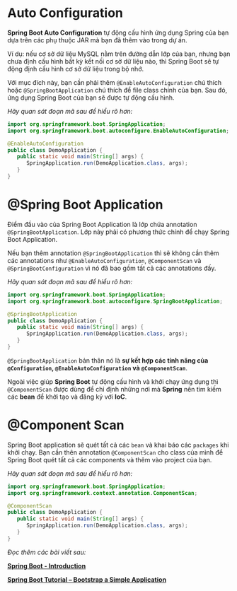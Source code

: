 # **Auto Configuration**

**Spring Boot Auto Configuration** tự động cấu hình ứng dụng Spring của bạn dựa trên các phụ thuộc JAR mà bạn đã thêm vào trong dự án.

Ví dụ: nếu cơ sở dữ liệu MySQL nằm trên đường dẫn lớp của bạn, nhưng bạn chưa định cấu hình bất kỳ kết nối cơ sở dữ liệu nào, thì Spring Boot sẽ tự động định cấu hình cơ sở dữ liệu trong bộ nhớ.

Với mục đích này, bạn cần phải thêm `@EnableAutoConfiguration` chú thích hoặc `@SpringBootApplication` chú thích để file class chính của bạn. Sau đó, ứng dụng Spring Boot của bạn sẽ được tự động cấu hình.

*Hãy quan sát đoạn mã sau để hiểu rõ hơn:*

```java
import org.springframework.boot.SpringApplication;
import org.springframework.boot.autoconfigure.EnableAutoConfiguration;

@EnableAutoConfiguration
public class DemoApplication {
   public static void main(String[] args) {
      SpringApplication.run(DemoApplication.class, args);
   }
}
```

# **@Spring Boot Application**

Điểm đầu vào của Spring Boot Application là lớp chứa annotation `@SpringBootApplication`. Lớp này phải có phương thức chính để chạy Spring Boot Application.

Nếu bạn thêm annotation `@SpringBootApplication` thì sẽ không cần thêm các annotations như `@EnableAutoConfiguration`, `@ComponentScan` và `@SpringBootConfiguration` vì nó đã bao gồm tất cả các annotations đấy.

*Hãy quan sát đoạn mã sau để hiểu rõ hơn:*

```java
import org.springframework.boot.SpringApplication;
import org.springframework.boot.autoconfigure.SpringBootApplication;

@SpringBootApplication
public class DemoApplication {
   public static void main(String[] args) {
      SpringApplication.run(DemoApplication.class, args);
   }
}
```

`@SpringBootApplication` bản thân nó là **sự kết hợp các tính năng của `@Configuration`, `@EnableAutoConfiguration` và `@ComponentScan`**. 

Ngoài việc giúp **Spring Boot** tự động cấu hình và khởi chạy ứng dụng thì `@ComponentScan` được dùng để chỉ định những nơi mà **Spring** nên tìm kiếm các **bean** để khởi tạo và đăng ký với **IoC**. 

# **@Component Scan**

Spring Boot application sẽ quét tất cả các `bean` và khai báo các `packages` khi khởi chạy. Bạn cần thên annotation `@ComponentScan` cho class của mình để Spring Boot quét tất cả các components và thêm vào project của bạn.

*Hãy quan sát đoạn mã sau để hiểu rõ hơn:*

```java
import org.springframework.boot.SpringApplication;
import org.springframework.context.annotation.ComponentScan;

@ComponentScan
public class DemoApplication {
   public static void main(String[] args) {
      SpringApplication.run(DemoApplication.class, args);
   }
}
```

*Đọc thêm các bài viết sau:*

**[Spring Boot - Introduction](https://www.tutorialspoint.com/spring_boot/spring_boot_introduction.htm)**

**[Spring Boot Tutorial – Bootstrap a Simple Application](https://www.baeldung.com/spring-boot-start)**